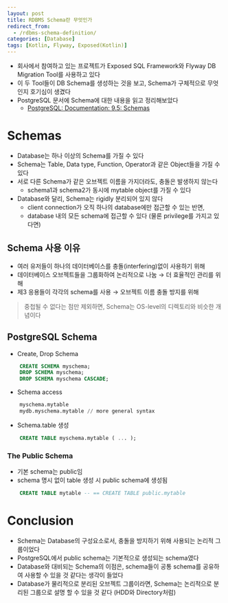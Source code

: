 ```yaml
---
layout: post
title: RDBMS Schema란 무엇인가
redirect_from:
  - /rdbms-schema-definition/
categories: [Database]
tags: [Kotlin, Flyway, Exposed(Kotlin)]
---
```


- 회사에서 참여하고 있는 프로젝트가 Exposed SQL Framework와 Flyway DB Migration Tool를 사용하고 있다
- 이 두 Tool들이 DB Schema를 생성하는 것을 보고, Schema가 구체적으로 무엇인지 호기심이 생겼다
- PostgreSQL 문서에 Schema에 대한 내용을 읽고 정리해보았다
    - [PostgreSQL: Documentation: 9.5: Schemas](https://www.postgresql.org/docs/9.5/ddl-schemas.html)

# Schemas

- Database는 하나 이상의 Schema를 가질 수 있다
- Schema는 Table, Data type, Function, Operator과 같은 Object들을 가질 수 있다
- 서로 다른 Schema가 같은 오브젝트 이름을 가지더라도, 충돌은 발생하지 않는다
    - schema1과 schema2가 동시에 mytable object를 가질 수 있다
- Database와 달리, Schema는 rigidly 분리되어 있지 않다
    - client connection가 오직 하나의 database에만 접근할 수 있는 반면,
    - database 내의 모든 schema에 접근할 수 있다 (물론 privilege를 가지고 있다면)

## Schema 사용 이유

- 여러 유저들이 하나의 데이터베이스를 충돌(interfering)없이 사용하기 위해
- 데이터베이스 오브젝트들을 그룹화하여 논리적으로 나눔 → 더 효율적인 관리를 위해
- 제3 응용들이 각각의 schema를 사용 → 오브젝트 이름 충돌 방지를 위해

> 중첩될 수 없다는 점만 제외하면, Schema는 OS-level의 디렉토리와 비슷한 개념이다

## PostgreSQL Schema

- Create, Drop Schema

```sql
    CREATE SCHEMA myschema;
    DROP SCHEMA myschema;
    DROP SCHEMA myschema CASCADE;
```

- Schema access

```sql
    myschema.mytable
    mydb.myschema.mytable // more general syntax
```

- Schema.table 생성

```sql
    CREATE TABLE myschema.mytable ( ... );
```

### The Public Schema

- 기본 schema는 public임
- schema 명시 없이 table 생성 시 public schema에 생성됨

```sql
    CREATE TABLE mytable -- == CREATE TABLE public.mytable
```

# Conclusion

- Schema는 Database의 구성요소로서, 충돌을 방지하기 위해 사용되는 논리적 그룹이었다
- PostgreSQL에서 public schema는 기본적으로 생성되는 schema였다
- Database와 대비되는 Schema의 이점은, schema들이 공통 schema를 공유하여 사용할 수 있을 것 같다는 생각이 들었다
- Database가 물리적으로 분리된 오브젝트 그룹이라면, Schema는 논리적으로 분리된 그룹으로 설명 할 수 있을 것 같다 (HDD와 Directory처럼)